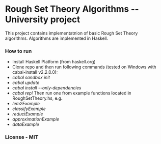# Rough Set Theory Algorithms -- University project

This project contains implementatnion of basic Rough Set Theory algorithms. Algorithms are implemented in Haskell.

### How to run
- Install Haskell Platform (from haskell.org)  
- Clone repo and then run following commands (tested on Windows with cabal-install v2.2.0.0):
- *cabal sandbox init*
- *cabal update*
- *cabal install --only-dependencies*
- *cabal repl*
Then run one from example functions located in RoughSetTheory.hs, e.g. 
- *lem2Example*
- *classifyExample*
- *reductExample*
- *approximationExample*
- *dataExample*

### License - MIT
